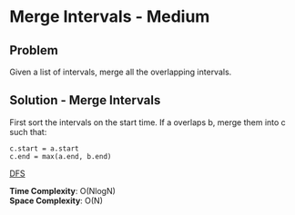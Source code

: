 # Merge Intervals - Medium

## Problem
Given a list of intervals, merge all the overlapping intervals.

## Solution - Merge Intervals
First sort the intervals on the start time. If a overlaps b, merge them into c such that: <br> 
```
c.start = a.start
c.end = max(a.end, b.end)
```
[DFS](https://github.com/jecjung520/Algorithm/blob/main/Coding%20Patterns/Islands%20-%20Matrix%20Traversal/Problem%202.%20Number%20of%20Distinct%20Islands%20-%20Medium/numberofIsland.cc)

**Time Complexity**: O(NlogN) <br />
**Space Complexity**: O(N)
